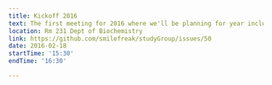 ```yaml
---
title: Kickoff 2016
text: The first meeting for 2016 where we'll be planning for year including future times and locations.
location: Rm 231 Dept of Biochemistry
link: https://github.com/smilefreak/studyGroup/issues/50 
date: 2016-02-18
startTime: '15:30'
endTime: '16:30'

---
```


